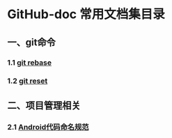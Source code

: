 # GitHub-doc 常用文档集目录
## 一、git命令
### 1.1 [git rebase](https://github.com/tianyalu/github-doc/tree/master/git_command/git_rebase/README.md)
### 1.2 [git reset](https://github.com/tianyalu/github-doc/tree/master/git_command/git_reset.md)


## 二、项目管理相关
### 2.1 [Android代码命名规范](https://github.com/tianyalu/github-doc/blob/master/project_manager/android_code_standards/README.md)
